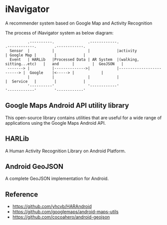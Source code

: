 # iNavigator
A recommender system based on Google Map and Activity Recognition

The process of iNavigator system as below diagram:
```
          .----------.               .------------.                           .------------.        .------------.
  Sensor  |          |               |            |activity                   | Google Map |        |            |
  Event   | HARLib   |Processed Data | AR System  |(walking, sitting...etc)   |   and      |        |  GeoJSON   |
 -------> |          |-------------->|            |-------------------------> |  Google    |<-----> |            |
          |          |               |            |                           |  Service   |        |            |
          '----------'               '------------'                           '------------'        '------------'
```

## Google Maps Android API utility library

This open-source library contains utilities that are useful for a wide
range of applications using the Google Maps Android API.

## HARLib

A Human Activity Recognition Library on Android Platform.

## Android GeoJSON
A complete GeoJSON implementation for Android.

## Reference
- https://github.com/yhcvb/HARAndroid
- https://github.com/googlemaps/android-maps-utils
- https://github.com/cocoahero/android-geojson

